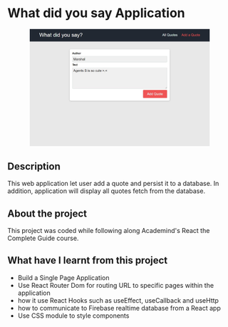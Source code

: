 # What did you say Application

<p align="center">
<img src="screenshot1.jpg" width="80%">
</p>

## Description

This web application let user add a quote and persist it to a database.  In addition, application will display all quotes fetch from the database.

## About the project

This project was coded while following along Academind's React the Complete Guide course.

## What have I learnt from this project
- Build a Single Page Application
- Use React Router Dom for routing URL to specific pages within the application
- how it use React Hooks such as useEffect, useCallback and useHttp
- how to communicate to Firebase realtime database from a React app
- Use CSS module to style components
